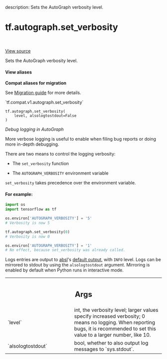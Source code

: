 description: Sets the AutoGraph verbosity level.

<div itemscope itemtype="http://developers.google.com/ReferenceObject">
<meta itemprop="name" content="tf.autograph.set_verbosity" />
<meta itemprop="path" content="Stable" />
</div>

# tf.autograph.set_verbosity

<!-- Insert buttons and diff -->

<table class="tfo-notebook-buttons tfo-api nocontent" align="left">

</table>

<a target="_blank" class="external" href="/code/stable/tensorflow/python/autograph/utils/ag_logging.py">View source</a>



Sets the AutoGraph verbosity level.

<section class="expandable">
  <h4 class="showalways">View aliases</h4>
  <p>
<b>Compat aliases for migration</b>
<p>See
<a href="https://www.tensorflow.org/guide/migrate">Migration guide</a> for
more details.</p>
<p>`tf.compat.v1.autograph.set_verbosity`</p>
</p>
</section>

<pre class="devsite-click-to-copy prettyprint lang-py tfo-signature-link">
<code>tf.autograph.set_verbosity(
    level, alsologtostdout=False
)
</code></pre>



<!-- Placeholder for "Used in" -->

_Debug logging in AutoGraph_

More verbose logging is useful to enable when filing bug reports or doing
more in-depth debugging.

There are two means to control the logging verbosity:

 * The `set_verbosity` function

 * The `AUTOGRAPH_VERBOSITY` environment variable

`set_verbosity` takes precedence over the environment variable.

#### For example:



```python
import os
import tensorflow as tf

os.environ['AUTOGRAPH_VERBOSITY'] = '5'
# Verbosity is now 5

tf.autograph.set_verbosity(0)
# Verbosity is now 0

os.environ['AUTOGRAPH_VERBOSITY'] = '1'
# No effect, because set_verbosity was already called.
```

Logs entries are output to [absl](https://abseil.io)'s
[default output](https://abseil.io/docs/python/guides/logging),
with `INFO` level.
Logs can be mirrored to stdout by using the `alsologtostdout` argument.
Mirroring is enabled by default when Python runs in interactive mode.

<!-- Tabular view -->
 <table class="responsive fixed orange">
<colgroup><col width="214px"><col></colgroup>
<tr><th colspan="2"><h2 class="add-link">Args</h2></th></tr>

<tr>
<td>
`level`
</td>
<td>
int, the verbosity level; larger values specify increased verbosity;
0 means no logging. When reporting bugs, it is recommended to set this
value to a larger number, like 10.
</td>
</tr><tr>
<td>
`alsologtostdout`
</td>
<td>
bool, whether to also output log messages to `sys.stdout`.
</td>
</tr>
</table>

